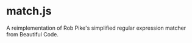 match.js
========

A reimplementation of Rob Pike's simplified regular expression matcher from Beautiful Code.
